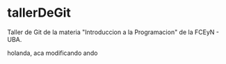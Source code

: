 # tallerDeGit

Taller de Git de la materia "Introduccion a la Programacion" de la FCEyN - UBA.

holanda, aca modificando ando
